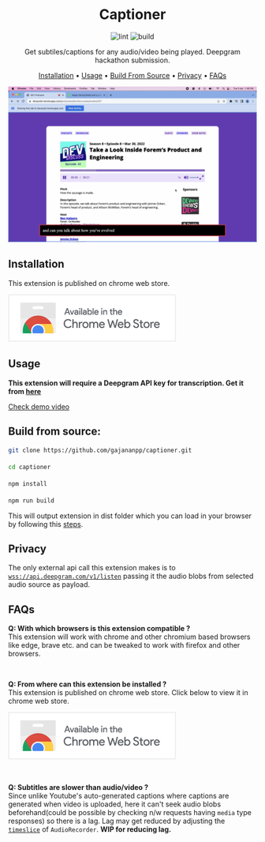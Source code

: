 <div align="center">

# Captioner

![lint](https://github.com/gajananpp/captioner/actions/workflows/lint.yml/badge.svg) 
![build](https://github.com/gajananpp/captioner/actions/workflows/build.yml/badge.svg) 

Get subtiles/captions for any audio/video being played. Deepgram hackathon submission.

[Installation](#installation) •
[Usage](#usage) •
[Build From Source](#build-from-source) •
[Privacy](#privacy) •
[FAQs](#faqs)

<a href="https://youtu.be/UEU82AUhW8g"><img src="assets/thumbnail.png" alt="Demo PNG" width="640"/></a>

</div>

## Installation
This extension is published on chrome web store.

[![Add from Chrome web store](assets/chrome-web-store-btn.png)](https://chrome.google.com/webstore/detail/captioner/gjcdikfmiodlggkpnllcjbffjfbhfnnn)

## Usage

**This extension will require a Deepgram API key for transcription. Get it from [here](https://console.deepgram.com/signup)**

[Check demo video](https://youtu.be/UEU82AUhW8g)

## Build from source:

```bash
git clone https://github.com/gajananpp/captioner.git

cd captioner

npm install

npm run build
```
This will output extension in dist folder which you can load in your browser by following this [steps](https://developer.chrome.com/docs/extensions/mv3/getstarted/#:~:text=The%20directory%20holding%20the%20manifest%20file%20can%20be%20added%20as%20an%20extension%20in%20developer%20mode%20in%20its%20current%20state.).


## Privacy
The only external api call this extension makes is to [`wss://api.deepgram.com/v1/listen`](https://developers.deepgram.com/api-reference/#transcription-streaming) passing it the audio blobs from selected audio source as payload.

## FAQs

**Q: With which browsers is this extension compatible ?**
<br>
This extension will work with chrome and other chromium based browsers like edge, brave etc. and can be tweaked to work with firefox and other browsers.

<br>

**Q: From where can this extension be installed ?**
<br>
This extension is published on chrome web store. Click below to view it in chrome web store.

[![Add from Chrome web store](assets/chrome-web-store-btn.png)](https://chrome.google.com/webstore/detail/captioner/gjcdikfmiodlggkpnllcjbffjfbhfnnn)

<br>

**Q: Subtitles are slower than audio/video ?**
<br>
Since unlike Youtube's auto-generated captions where captions are generated when video is uploaded, here it can't seek audio blobs beforehand(could be possible by checking n/w requests having `media` type responses) so there is a lag. Lag may get reduced by adjusting the [`timeslice`](https://github.com/gajananpp/captioner/blob/main/src/content-script/index.tsx#L21) of `AudioRecorder`. **WIP for reducing lag.**
<br>